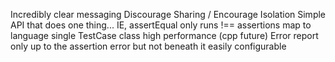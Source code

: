 Incredibly clear messaging
Discourage Sharing / Encourage Isolation
Simple API that does one thing... IE, assertEqual only runs !==
assertions map to language
single TestCase class
high performance (cpp future)
Error report only up to the assertion error but not beneath it
easily configurable
